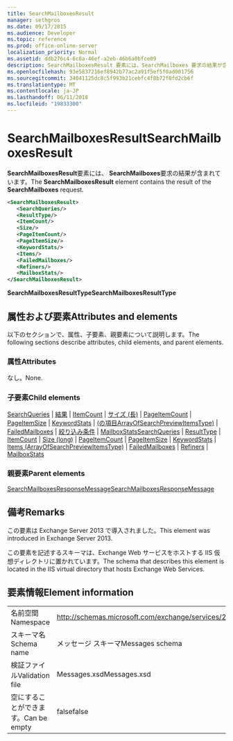 ```yaml
---
title: SearchMailboxesResult
manager: sethgros
ms.date: 09/17/2015
ms.audience: Developer
ms.topic: reference
ms.prod: office-online-server
localization_priority: Normal
ms.assetid: ddb276c4-6c8a-46ef-a2eb-46b6a0bfce09
description: SearchMailboxesResult 要素には、SearchMailboxes 要求の結果が含まれています。
ms.openlocfilehash: 93e5837216ef8942b77ac2a91f5ef5f0ad001756
ms.sourcegitcommit: 34041125dc8c5f993b21cebfc4f8b72f0fd2cb6f
ms.translationtype: MT
ms.contentlocale: ja-JP
ms.lasthandoff: 06/11/2018
ms.locfileid: "19833300"
---
```

# <a name="searchmailboxesresult"></a><span data-ttu-id="529cf-103">SearchMailboxesResult</span><span class="sxs-lookup"><span data-stu-id="529cf-103">SearchMailboxesResult</span></span>

<span data-ttu-id="529cf-104">**SearchMailboxesResult**要素には、 **SearchMailboxes**要求の結果が含まれています。</span><span class="sxs-lookup"><span data-stu-id="529cf-104">The **SearchMailboxesResult** element contains the result of the **SearchMailboxes** request.</span></span> 
  
```XML
<SearchMailboxesResult>
   <SearchQueries/>
   <ResultType/>
   <ItemCount/>
   <Size/>
   <PageItemCount/>
   <PageItemSize/>
   <KeywordStats/>
   <Items/>
   <FailedMailboxes/>
   <Refiners/>
   <MailboxStats/>
</SearchMailboxesResult>
```

 <span data-ttu-id="529cf-105">**SearchMailboxesResultType**</span><span class="sxs-lookup"><span data-stu-id="529cf-105">**SearchMailboxesResultType**</span></span>
## <a name="attributes-and-elements"></a><span data-ttu-id="529cf-106">属性および要素</span><span class="sxs-lookup"><span data-stu-id="529cf-106">Attributes and elements</span></span>

<span data-ttu-id="529cf-107">以下のセクションで、属性、子要素、親要素について説明します。</span><span class="sxs-lookup"><span data-stu-id="529cf-107">The following sections describe attributes, child elements, and parent elements.</span></span>
  
### <a name="attributes"></a><span data-ttu-id="529cf-108">属性</span><span class="sxs-lookup"><span data-stu-id="529cf-108">Attributes</span></span>

<span data-ttu-id="529cf-109">なし。</span><span class="sxs-lookup"><span data-stu-id="529cf-109">None.</span></span>
  
### <a name="child-elements"></a><span data-ttu-id="529cf-110">子要素</span><span class="sxs-lookup"><span data-stu-id="529cf-110">Child elements</span></span>

<span data-ttu-id="529cf-111">[SearchQueries](searchqueries.md) | [結果](resulttype.md) | [ItemCount](itemcount.md) | [サイズ (長)](size-long.md) | [PageItemCount](pageitemcount.md) | [PageItemSize](pageitemsize.md) | [KeywordStats](keywordstats.md) | [(の項目ArrayOfSearchPreviewItemsType)](items-arrayofsearchpreviewitemstype.md) | [FailedMailboxes](failedmailboxes.md) | [絞り込み条件](refiners.md) | [MailboxStats](mailboxstats.md)</span><span class="sxs-lookup"><span data-stu-id="529cf-111">[SearchQueries](searchqueries.md) | [ResultType](resulttype.md) | [ItemCount](itemcount.md) | [Size (long)](size-long.md) | [PageItemCount](pageitemcount.md) | [PageItemSize](pageitemsize.md) | [KeywordStats](keywordstats.md) | [Items (ArrayOfSearchPreviewItemsType)](items-arrayofsearchpreviewitemstype.md) | [FailedMailboxes](failedmailboxes.md) | [Refiners](refiners.md) | [MailboxStats](mailboxstats.md)</span></span>
  
### <a name="parent-elements"></a><span data-ttu-id="529cf-112">親要素</span><span class="sxs-lookup"><span data-stu-id="529cf-112">Parent elements</span></span>

[<span data-ttu-id="529cf-113">SearchMailboxesResponseMessage</span><span class="sxs-lookup"><span data-stu-id="529cf-113">SearchMailboxesResponseMessage</span></span>](searchmailboxesresponsemessage.md)
  
## <a name="remarks"></a><span data-ttu-id="529cf-114">備考</span><span class="sxs-lookup"><span data-stu-id="529cf-114">Remarks</span></span>

<span data-ttu-id="529cf-115">この要素は Exchange Server 2013 で導入されました。</span><span class="sxs-lookup"><span data-stu-id="529cf-115">This element was introduced in Exchange Server 2013.</span></span>
  
<span data-ttu-id="529cf-116">この要素を記述するスキーマは、Exchange Web サービスをホストする IIS 仮想ディレクトリに置かれています。</span><span class="sxs-lookup"><span data-stu-id="529cf-116">The schema that describes this element is located in the IIS virtual directory that hosts Exchange Web Services.</span></span>
  
## <a name="element-information"></a><span data-ttu-id="529cf-117">要素情報</span><span class="sxs-lookup"><span data-stu-id="529cf-117">Element information</span></span>

|||
|:-----|:-----|
|<span data-ttu-id="529cf-118">名前空間</span><span class="sxs-lookup"><span data-stu-id="529cf-118">Namespace</span></span>  <br/> |http://schemas.microsoft.com/exchange/services/2006/messages  <br/> |
|<span data-ttu-id="529cf-119">スキーマ名</span><span class="sxs-lookup"><span data-stu-id="529cf-119">Schema name</span></span>  <br/> |<span data-ttu-id="529cf-120">メッセージ スキーマ</span><span class="sxs-lookup"><span data-stu-id="529cf-120">Messages schema</span></span>  <br/> |
|<span data-ttu-id="529cf-121">検証ファイル</span><span class="sxs-lookup"><span data-stu-id="529cf-121">Validation file</span></span>  <br/> |<span data-ttu-id="529cf-122">Messages.xsd</span><span class="sxs-lookup"><span data-stu-id="529cf-122">Messages.xsd</span></span>  <br/> |
|<span data-ttu-id="529cf-123">空にすることができます。</span><span class="sxs-lookup"><span data-stu-id="529cf-123">Can be empty</span></span>  <br/> |<span data-ttu-id="529cf-124">false</span><span class="sxs-lookup"><span data-stu-id="529cf-124">false</span></span>  <br/> |
   

